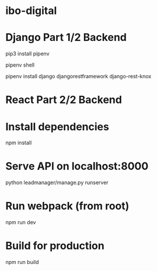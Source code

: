 # ibo-digital

# Django Part 1/2 Backend

pip3 install pipenv   

pipenv shell

pipenv install django djangorestframework django-rest-knox

# React Part 2/2 Backend

# Install dependencies
npm install

# Serve API on localhost:8000
python leadmanager/manage.py runserver

# Run webpack (from root)
npm run dev

# Build for production
npm run build
